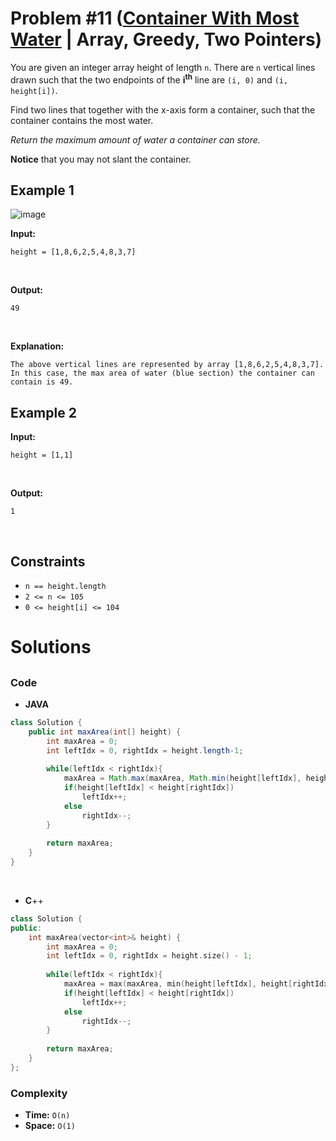 # Problem #11 ([Container With Most Water](https://leetcode.com/problems/container-with-most-water/) | Array, Greedy, Two Pointers)

You are given an integer array height of length `n`. There are `n` vertical lines drawn such that the two endpoints of the **i<sup>th</sup>** line are `(i, 0)` and `(i, height[i])`.

Find two lines that together with the x-axis form a container, such that the container contains the most water.

*Return the maximum amount of water a container can store.*

**Notice** that you may not slant the container.

## Example 1
![image](https://user-images.githubusercontent.com/89616705/187815178-fc833b50-3d87-4e95-a17c-155d0d81a3a8.png)

**Input:**

    height = [1,8,6,2,5,4,8,3,7]
<br/>

**Output:**

    49
<br/>

**Explanation:**
```
The above vertical lines are represented by array [1,8,6,2,5,4,8,3,7].
In this case, the max area of water (blue section) the container can contain is 49.
```

## Example 2
**Input:**

    height = [1,1]
<br/>

**Output:**

    1
<br/>

## Constraints
- `n == height.length`
- `2 <= n <= 105`
- `0 <= height[i] <= 104`

# Solutions

## 

### Code

- **JAVA**
```java
class Solution {
    public int maxArea(int[] height) {
        int maxArea = 0;
        int leftIdx = 0, rightIdx = height.length-1;
        
        while(leftIdx < rightIdx){
            maxArea = Math.max(maxArea, Math.min(height[leftIdx], height[rightIdx]) * (rightIdx - leftIdx));
            if(height[leftIdx] < height[rightIdx])
                leftIdx++;
            else
                rightIdx--;
        }
        
        return maxArea;
    }
}
```
<br/>

- **C**++
```cpp
class Solution {
public:
    int maxArea(vector<int>& height) {
        int maxArea = 0;
        int leftIdx = 0, rightIdx = height.size() - 1;
        
        while(leftIdx < rightIdx){
            maxArea = max(maxArea, min(height[leftIdx], height[rightIdx]) * (rightIdx - leftIdx));
            if(height[leftIdx] < height[rightIdx])
                leftIdx++;
            else
                rightIdx--;
        }
        
        return maxArea;
    }
};
```

### Complexity
- **Time:** `O(n)`
- **Space:** `O(1)`
